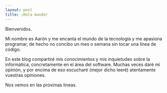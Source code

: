 ```yaml
---
layout: post
title: ¡Hola mundo!
---
```


Bienvenidos.

Mi nombre es Aarón y me encanta el mundo de la tecnología y me apasiona programar, de hecho no concibo un mes o semana sin tocar una línea de código.

En este blog compartiré mis conocimientos y mis inquietudes sobre la informática, concretamente en el área del software. Muchas veces daré mi opinión, y por encima de eso escucharé (mejor dicho leeré) atentamente vuestras opiniones.

Nos vemos en las próximas lineas.
